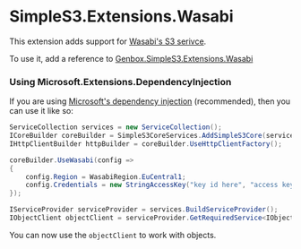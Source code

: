 ﻿# SimpleS3.Extensions.Wasabi
This extension adds support for [Wasabi's S3 serivce](https://wasabi.com/s3-compatible-cloud-storage/).

To use it, add a reference to [Genbox.SimpleS3.Extensions.Wasabi](https://www.nuget.org/packages/Genbox.SimpleS3.Extensions.Wasabi)

### Using Microsoft.Extensions.DependencyInjection
If you are using [Microsoft's dependency injection](https://www.nuget.org/packages/Microsoft.Extensions.DependencyInjection/) (recommended), then you can use it like so:

```csharp
ServiceCollection services = new ServiceCollection();
ICoreBuilder coreBuilder = SimpleS3CoreServices.AddSimpleS3Core(services);
IHttpClientBuilder httpBuilder = coreBuilder.UseHttpClientFactory();

coreBuilder.UseWasabi(config =>
{
    config.Region = WasabiRegion.EuCentral1;
    config.Credentials = new StringAccessKey("key id here", "access key here");
});

IServiceProvider serviceProvider = services.BuildServiceProvider();
IObjectClient objectClient = serviceProvider.GetRequiredService<IObjectClient>();
```

You can now use the `objectClient` to work with objects.